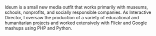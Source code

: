 <!--
title: Ideum
location: Corrales, NM
position: Interactive Director
website: http://ideum.com
start: 2006-03-15
end: 2006-11-30
-->

Ideum is a small new media outfit that works primarily with museums, schools, nonprofits, and socially responsible companies. As Interactive Director, I oversaw the production of a variety of educational and humanitarian projects and worked extensively with Flickr and Google mashups using PHP and Python.
